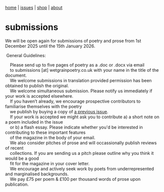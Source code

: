 [home](index.md) | [issues](issues.md) | [shop](shop.md)  |  [about](about.md)

# submissions


We will be open again for submissions of poetry and prose from 1st December 2025 until the 15th January 2026.

​
General Guidelines:

&nbsp;&nbsp;&nbsp;&nbsp;Please send up to five pages of poetry as a .doc or .docx via email <br>
&nbsp;&nbsp;&nbsp;&nbsp;to submissions [at] wetgrainpoetry.co.uk with your name in the title of the document. <br>
&nbsp;&nbsp;&nbsp;&nbsp;We welcome submissions in translation provided permission has been obtained to publish the original. <br>
&nbsp;&nbsp;&nbsp;&nbsp;We welcome simultaneous submission. Please notify us immediately if your work is accepted elsewhere. <br>
&nbsp;&nbsp;&nbsp;&nbsp;If you haven’t already, we encourage prospective contributors to familiarise themselves with the poetry <br>
&nbsp;&nbsp;&nbsp;&nbsp;we publish by buying a copy of [a previous issue](shop.md). <br>
&nbsp;&nbsp;&nbsp;&nbsp;If your work is accepted we might ask you to contribute a) a short note on a poem included in the issue <br>
&nbsp;&nbsp;&nbsp;&nbsp;or b) a flash essay. Please indicate whether you'd be interested in contributing to these important features <br>
&nbsp;&nbsp;&nbsp;&nbsp;of the magazine in the body of your email. <br>
&nbsp;&nbsp;&nbsp;&nbsp;We also consider pitches of prose and will occassionally publish reviews of recent <br>
&nbsp;&nbsp;&nbsp;&nbsp;collections. If you are sending us a pitch please outline why you think it would be a good <br>
&nbsp;&nbsp;&nbsp;&nbsp;fit for the magazine in your cover letter. <br>
&nbsp;&nbsp;&nbsp;&nbsp;We encourage and actively seek work by poets from underrepresented and marginalised backgrounds. <br>
&nbsp;&nbsp;&nbsp;&nbsp;We pay £75 per poem & £100 per thousand words of prose upon publication. <br>





